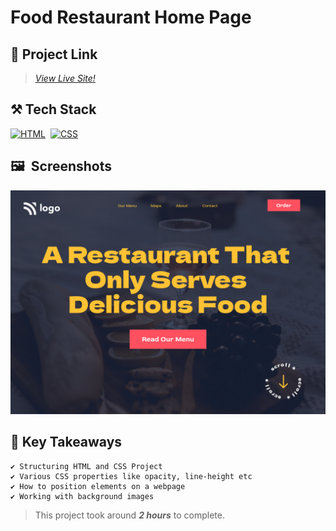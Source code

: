 # Food Restaurant Home Page

## 🔗 Project Link

>_[View Live Site!](https://restaurant-homepage-design.netlify.app/ "Food Restaurant Home Page" )_

## ⚒️ Tech Stack

[![HTML](https://img.shields.io/badge/html5%20-%23E34F26.svg?&style=for-the-badge&logo=html5&logoColor=white)](https://github.com/Steevel)&nbsp;
[![CSS](https://img.shields.io/badge/css3%20-%231572B6.svg?&style=for-the-badge&logo=css3&logoColor=white)](https://github.com/Steevel)&nbsp;

## 🖼️&nbsp;&nbsp;Screenshots

![Screenshots](./assets/2.png)

## 📌 Key Takeaways

    ✔️ Structuring HTML and CSS Project
    ✔️ Various CSS properties like opacity, line-height etc
    ✔️ How to position elements on a webpage
    ✔️ Working with background images 

> This project took around _**2 hours**_ to complete.
